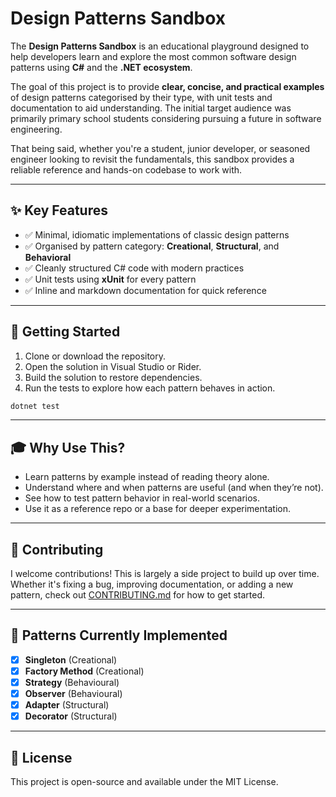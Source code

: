 # Design Patterns Sandbox

The **Design Patterns Sandbox** is an educational playground designed to help developers learn and explore the most common software design patterns using **C#** and the **.NET ecosystem**. 

The goal of this project is to provide **clear, concise, and practical examples** of design patterns categorised by their type, with unit tests and documentation to aid understanding. The initial target audience was primarily primary school students considering pursuing a future in software engineering. 

That being said, whether you're a student, junior developer, or seasoned engineer looking to revisit the fundamentals, this sandbox provides a reliable reference and hands-on codebase to work with.

---

## ✨ Key Features

- ✅ Minimal, idiomatic implementations of classic design patterns
- ✅ Organised by pattern category: **Creational**, **Structural**, and **Behavioral**
- ✅ Cleanly structured C# code with modern practices
- ✅ Unit tests using **xUnit** for every pattern
- ✅ Inline and markdown documentation for quick reference

---

## 🚀 Getting Started

1. Clone or download the repository.
2. Open the solution in Visual Studio or Rider.
3. Build the solution to restore dependencies.
4. Run the tests to explore how each pattern behaves in action.

```bash
dotnet test
```

---

## 🎓 Why Use This?

- Learn patterns by example instead of reading theory alone.
- Understand where and when patterns are useful (and when they’re not).
- See how to test pattern behavior in real-world scenarios.
- Use it as a reference repo or a base for deeper experimentation.

---

## 🤝 Contributing

I welcome contributions! This is largely a side project to build up over time. Whether it's fixing a bug, improving documentation, or adding a new pattern, check out [CONTRIBUTING.md](./CONTRIBUTING.md) for how to get started.

---

## 🧠 Patterns Currently Implemented

- [x] **Singleton** (Creational)
- [x] **Factory Method** (Creational)
- [x] **Strategy** (Behavioural)
- [x] **Observer** (Behavioural)  
- [x] **Adapter** (Structural)
- [x] **Decorator** (Structural)

---

## 📜 License

This project is open-source and available under the MIT License.